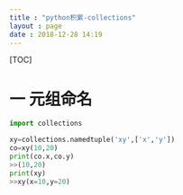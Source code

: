 ```yaml
---
title : "python积累-collections"
layout : page
date : 2018-12-28 14:19
---
```


[TOC]



# 一 元组命名



```python
import collections

xy=collections.namedtuple('xy',['x','y'])
co=xy(10,20)
print(co.x,co.y)
>>(10,20)
print(xy)
>>xy(x=10,y=20)

```

